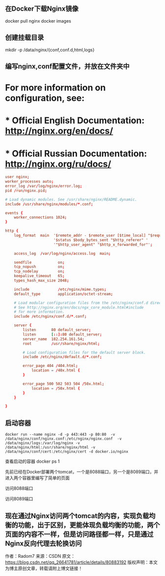 ## 在Docker下载Nginx镜像
docker pull nginx
docker images


## 创建挂载目录
mkdir -p /data/nginx/{conf,conf.d,html,logs}



## 编写nginx,conf配置文件，并放在文件夹中
# For more information on configuration, see:
#   * Official English Documentation: http://nginx.org/en/docs/
#   * Official Russian Documentation: http://nginx.org/ru/docs/
```conf
user nginx;
worker_processes auto;
error_log /var/log/nginx/error.log;
pid /run/nginx.pid;

# Load dynamic modules. See /usr/share/nginx/README.dynamic.
include /usr/share/nginx/modules/*.conf;

events {
    worker_connections 1024;
}

http {
    log_format  main  '$remote_addr - $remote_user [$time_local] "$request" '
                      '$status $body_bytes_sent "$http_referer" '
                      '"$http_user_agent" "$http_x_forwarded_for"';

    access_log  /var/log/nginx/access.log  main;

    sendfile            on;
    tcp_nopush          on;
    tcp_nodelay         on;
    keepalive_timeout   65;
    types_hash_max_size 2048;

    include             /etc/nginx/mime.types;
    default_type        application/octet-stream;

    # Load modular configuration files from the /etc/nginx/conf.d directory.
    # See http://nginx.org/en/docs/ngx_core_module.html#include
    # for more information.
    include /etc/nginx/conf.d/*.conf;

    server {
        listen       80 default_server;
        listen       [::]:80 default_server;
        server_name  182.254.161.54;
        root         /usr/share/nginx/html;

        # Load configuration files for the default server block.
        include /etc/nginx/default.d/*.conf;

        error_page 404 /404.html;
            location = /40x.html {
        }

        error_page 500 502 503 504 /50x.html;
            location = /50x.html {
        }
    }

}
```

## 启动容器
```
docker run --name nginx -d -p 443:443 -p 80:80  -v /data/nginx/conf/nginx.conf:/etc/nginx/nginx.conf  -v /data/nginx/logs:/var/log/nginx -v /data/nginx/html:/usr/share/nginx/html -v /data/nginx/conf/cert:/etc/nginx/cert -d docker.io/nginx
```

查看启动的容器
docker ps 
1


先前已经在Docker部署两个tomcat，一个是8088端口，另一个是8089端口，并进入两个容器里编写了简单的页面


访问8088端口 


访问8089端口 


现在通过Nginx访问两个tomcat的内容，实现负载均衡的功能，出于区别，更能体现负载均衡的功能，两个页面的内容不一样，但是访问路径都一样，只是通过Nginx反向代理去轮换访问
--------------------- 
作者：Radom7 
来源：CSDN 
原文：https://blog.csdn.net/qq_26641781/article/details/80883192 
版权声明：本文为博主原创文章，转载请附上博文链接！